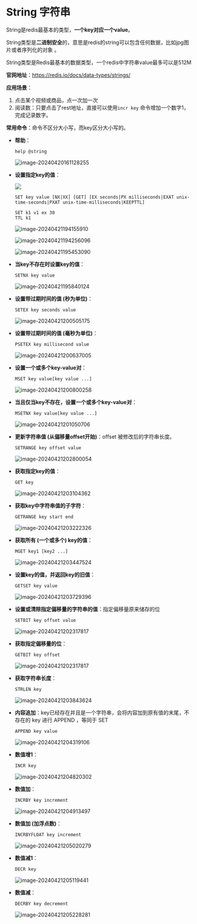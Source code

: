 # String 字符串

String是redis最基本的类型，**一个key对应一个value**。

String类型是**二进制安全**的，意思是redis的string可以包含任何数据，比如jpg图片或者序列化的对象 。

String类型是Redis最基本的数据类型，一个redis中字符串value最多可以是512M

**官网地址**：https://redis.io/docs/data-types/strings/

**应用场景**：

1. 点击某个视频或商品，点一次加一次
2. 阅读数：只要点击了rest地址，直接可以使用`incr key` 命令增加一个数字1，完成记录数字。

**常用命令**：命令不区分大小写，而key区分大小写的。

- **帮助**：

  ```redis
  help @string
  ```

  ![image-20240420161128255](https://cdn.jsdelivr.net/gh/letengzz/tc2@main/img202404201611271.png)

- **设置指定key的值**：

  ![](https://cdn.jsdelivr.net/gh/letengzz/tc2@main/img202404211930574.png)

  ```
  SET key value [NX|XX] [GET] [EX seconds|PX milliseconds|EXAT unix-time-seconds|PXAT unix-time-milliseconds|KEEPTTL]
  ```

  ```
  SET k1 v1 ex 30
  TTL k1
  ```

  ![image-20240421194155910](https://cdn.jsdelivr.net/gh/letengzz/tc2@main/img202404211942145.png)

  ![image-20240421194256096](https://cdn.jsdelivr.net/gh/letengzz/tc2@main/img202404211942398.png)

  ![image-20240421195453090](https://cdn.jsdelivr.net/gh/letengzz/tc2@main/img202404211954932.png)

- **当key不存在时设置key的值**：

  ```redis
  SETNX key value
  ```

  ![image-20240421195840124](https://cdn.jsdelivr.net/gh/letengzz/tc2@main/img202404211958039.png)

- **设置带过期时间的值 (秒为单位)**：

  ```
  SETEX key seconds value
  ```

  ![image-20240421200505175](https://cdn.jsdelivr.net/gh/letengzz/tc2@main/img202404212005482.png)

- **设置带过期时间的值 (毫秒为单位)**：

  ```
  PSETEX key millisecond value
  ```

  ![image-20240421200637005](https://cdn.jsdelivr.net/gh/letengzz/tc2@main/img202404212006065.png)

- **设置一个或多个key-value对**：

  ```redis
  MSET key value[key value ...]
  ```

  ![image-20240421200800258](https://cdn.jsdelivr.net/gh/letengzz/tc2@main/img202404212008927.png)

- **当且仅当key不存在，设置一个或多个key-value对**：

  ```redis
  MSETNX key value[key value ...]
  ```

  ![image-20240421201050706](https://cdn.jsdelivr.net/gh/letengzz/tc2@main/img202404212010413.png)

- **更新字符串值 (从偏移量offset开始)**：offset 被修改后的字符串长度。

  ```redis
  SETRANGE key offset value
  ```

  ![image-20240421202800054](https://cdn.jsdelivr.net/gh/letengzz/tc2@main/img202404212028503.png)

- **获取指定key的值**：

  ```redis
  GET key
  ```

  ![image-20240421203104362](https://cdn.jsdelivr.net/gh/letengzz/tc2@main/img202404212031919.png)

- **获取key中字符串值的子字符**：

  ```redis
  GETRANGE key start end
  ```

  ![image-20240421203222326](https://cdn.jsdelivr.net/gh/letengzz/tc2@main/img202404212032422.png)

- **获取所有 (一个或多个) key的值**：

  ```redis
  MGET key1 [key2 ...]
  ```

  ![image-20240421203447524](https://cdn.jsdelivr.net/gh/letengzz/tc2@main/img202404212034542.png)

- **设置key的值，并返回key的旧值**：

  ```redis
  GETSET key value
  ```

  ![image-20240421203729396](https://cdn.jsdelivr.net/gh/letengzz/tc2@main/img202404212037446.png)

- **设置或清除指定偏移量的字符串的值**：指定偏移量原来储存的位

  ```redis
  SETBIT key offset value
  ```

  ![image-20240421202317817](https://cdn.jsdelivr.net/gh/letengzz/tc2@main/img202404212023188.png)

- **获取指定偏移量的位**：

  ```redis
  GETBIT key offset
  ```

  ![image-20240421202317817](https://cdn.jsdelivr.net/gh/letengzz/tc2@main/img202404212023188.png)

- **获取字符串长度**：

  ```redis
  STRLEN key
  ```

  ![image-20240421203843624](https://cdn.jsdelivr.net/gh/letengzz/tc2@main/img202404212038830.png)

- **内容追加**：key已经存在并且是一个字符串，会将内容加到原有值的末尾，不存在的 key 进行 APPEND ，等同于 SET

  ```redis
  APPEND key value
  ```

  ![image-20240421204319106](https://cdn.jsdelivr.net/gh/letengzz/tc2@main/img202404212043321.png)

- **数值增1**：

  ```redis
  INCR key
  ```

  ![image-20240421204820302](https://cdn.jsdelivr.net/gh/letengzz/tc2@main/img202404212048854.png)

- **数值加**：

  ```redis
  INCRBY key increment
  ```

  ![image-20240421204913497](https://cdn.jsdelivr.net/gh/letengzz/tc2@main/img202404212049121.png)

- **数值加 (加浮点数)**：

  ```redis
  INCRBYFLOAT key increment
  ```

  ![image-20240421205020279](https://cdn.jsdelivr.net/gh/letengzz/tc2@main/img202404212050812.png)

- **数值减1**：

  ```redis
  DECR key
  ```

  ![image-20240421205119441](https://cdn.jsdelivr.net/gh/letengzz/tc2@main/img202404212051691.png)

- **数值减**：

  ```redis
  DECRBY key decrement
  ```

  ![image-20240421205228281](https://cdn.jsdelivr.net/gh/letengzz/tc2@main/img202404212052361.png)

